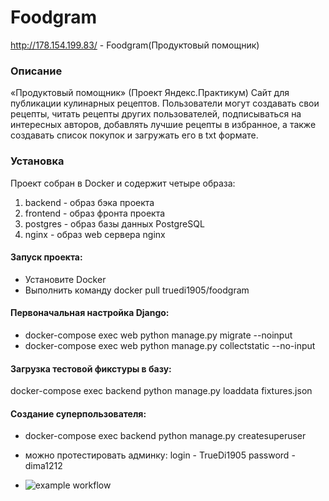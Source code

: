 # Foodgram

http://178.154.199.83/ - Foodgram(Продуктовый помощник)

### Описание
«Продуктовый помощник» (Проект Яндекс.Практикум) Сайт для публикации кулинарных рецептов. Пользователи могут создавать свои рецепты, читать рецепты других пользователей, подписываться на интересных авторов, добавлять лучшие рецепты в избранное, а также создавать список покупок и загружать его в txt формате. 

### Установка
Проект собран в Docker и содержит четыре образа:

1. backend - образ бэка проекта
2. frontend - образ фронта проекта
3. postgres - образ базы данных PostgreSQL
4. nginx - образ web сервера nginx


#### Запуск проекта:
- Установите Docker
- Выполнить команду docker pull truedi1905/foodgram

#### Первоначальная настройка Django:
- docker-compose exec web python manage.py migrate --noinput
- docker-compose exec web python manage.py collectstatic --no-input 

#### Загрузка тестовой фикстуры в базу:
docker-compose exec backend python manage.py loaddata fixtures.json

#### Создание суперпользователя:
- docker-compose exec backend python manage.py createsuperuser
- можно протестировать админку:
login - TrueDi1905
password - dima1212

- ![example workflow](https://github.com/TrueDi1905/foodgram-project-react/actions/workflows/foodgram_workflow.yml/badge.svg)
